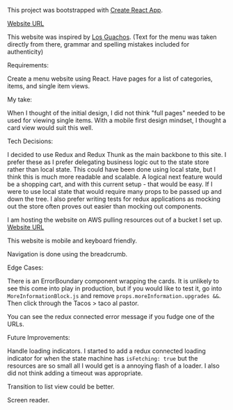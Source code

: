 This project was bootstrapped with [Create React App](https://github.com/facebookincubator/create-react-app).

[Website URL](http://menuwebsite.s3-website-us-east-1.amazonaws.com/)

This website was inspired by [Los Guachos](http://los-guachos.com/menu/). (Text for the menu was taken directly from there, grammar and spelling mistakes included for authenticity)

Requirements:

Create a menu website using React. Have pages for a list of categories, items, and single item views.

My take:

When I thought of the initial design, I did not think "full pages" needed to be used for viewing single items. With a mobile first design mindset, I thought a card view would suit this well.

Tech Decisions:

I decided to use Redux and Redux Thunk as the main backbone to this site. I prefer these as I prefer delegating business logic out to the state store rather than local state. This could have been done using local state, but I think this is much more readable and scalable. A logical next feature would be a shopping cart, and with this current setup - that would be easy. If I were to use local state that would require many props to be passed up and down the tree. I also prefer writing tests for redux applications as mocking out the store often proves out easier than mocking out components.

I am hosting the website on AWS pulling resources out of a bucket I set up.  [Website URL](http://menuwebsite.s3-website-us-east-1.amazonaws.com/)

This website is mobile and keyboard friendly.

Navigation is done using the breadcrumb.


Edge Cases:

There is an ErrorBoundary component wrapping the cards. It is unlikely to see this come into play in production, but if you would like to test it, go into `MoreInformationBlock.js` and remove `props.moreInformation.upgrades &&`. Then click through the Tacos > taco al pastor.

You can see the redux connected error message if you fudge one of the URLs.


Future Improvements:

Handle loading indicators. I started to add a redux connected loading indicator for when the state machine has `isFetching: true` but the resources are so small all I would get is a annoying flash of a loader. I also did not think adding a timeout was appropriate.


Transition to list view could be better.


Screen reader.